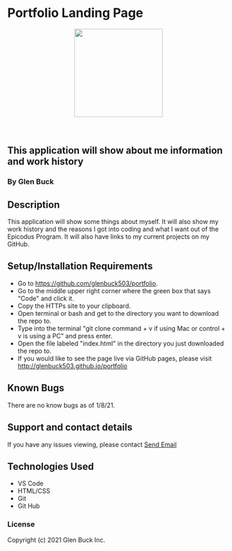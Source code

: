 # Portfolio Landing Page

<div align="center">
<img src="https://github.com/glenbuck503.png" width="200px" height="auto" >
</div>
<br>
<br>

## This application will show about me information and work history

### By Glen Buck

## Description

This application will show some things about myself. It will also show my work history and the reasons I got into coding and what I want out of the Epicodus Program. It will also have links to my current projects on my GitHub.

## Setup/Installation Requirements

- Go to https://github.com/glenbuck503/portfolio.
- Go to the middle upper right corner where the green box that says "Code" and click it.
- Copy the HTTPs site to your clipboard.
- Open terminal or bash and get to the directory you want to download the repo to.
- Type into the terminal "git clone command + v if using Mac or control + v is using a PC" and press enter.
- Open the file labeled "index.html" in the directory you just downloaded the repo to.
- If you would like to see the page live via GitHub pages, please visit http://glenbuck503.github.io/portfolio

## Known Bugs

There are no know bugs as of 1/8/21.

## Support and contact details

If you have any issues viewing, please contact <a href = "mailto: glenbuck@gamil.com">Send Email</a>

## Technologies Used

- VS Code
- HTML/CSS
- Git
- Git Hub

### License

Copyright (c) 2021 Glen Buck Inc.

